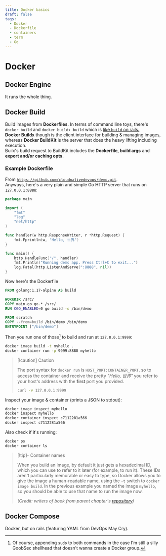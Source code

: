 ```yaml
---
title: Docker basics
draft: false
tags:
  - Docker
  - Dockerfile
  - containers
  - term
  - Go
---
```


# Docker

## Docker Engine

It runs the whole thing.

## Docker Build

Build images from **Dockerfiles**. In terms of command line toys, there's `docker build` and `docker buildx build` which is [like `build` on rails.](https://docs.docker.com/build/builders/#difference-between-docker-build-and-docker-buildx-build)\
**Docker Buildx** though is the client interface for building & managing images, whereas **Docker BuildKit** is the server that does the heavy lifting including execution.\
Builx's build request to BuildKit includes the **Dockerfile**, **build args** and **export and/or caching opts**.

### Example Dockerfile

From [`https://github.com/cloudnativedevops/demo.git`](https://github.com/cloudnativedevops/demo).\
Anyways, here's a very plain and simple Go HTTP server that runs on `127.0.0.1:8888`:

```go
package main

import (
	"fmt"
	"log"
	"net/http"
)

func handler(w http.ResponseWriter, r *http.Request) {
	fmt.Fprintln(w, "Hello, 世界")
}

func main() {
	http.HandleFunc("/", handler)
	fmt.Println("Running demo app. Press Ctrl+C to exit...")
	log.Fatal(http.ListenAndServe(":8888", nil))
}
```

Now here's the Dockerfile

```dockerfile
FROM golang:1.17-alpine AS build

WORKDIR /src/
COPY main.go go.* /src/
RUN CGO_ENABLED=0 go build -o /bin/demo

FROM scratch
COPY --from=build /bin/demo /bin/demo
ENTRYPOINT ["/bin/demo"]
```

Then you run one of those[^1] to build and run at `127.0.0.1:9999`:

```sh
docker image build -t myhello .
docker container run -p 9999:8888 myhello
```

> [!caution] Caution
>
> The port syntax for `docker run` is `HOST_PORT:CONTAINER_PORT`, so to access the container and receive the pretty *"Hello, 世界"* you refer to your host's address with the **first** port you provided.
> ```sh
> curl -v 127.0.0.1:9999
> ```

Inspect your image & container (prints a JSON to stdout):

```sh
docker image inspect myhello
docker inspect myhello
docker container inspect c7112281a566
docker inspect c7112281a566
```

Also check if it's running:

```sh
docker ps
docker container ls
```

> [!tip]- Container names
> 
> When you build an image, by default it just gets a hexadecimal ID, which you can use to refer to it later (for example, to run it). These IDs aren't particularly memorable or easy to type, so Docker allows you to give the image a human-readable name, using the `-t` switch to `docker image build`. In the previous example you named the image `myhello`, so you should be able to use that name to run the image now.
>
> *(Credit: writers of book from parent chapter's [repository](https://github.com/cloudnativedevops/demo))*

## Docker Compose

Docker, but on rails (featuring YAML from DevOps May Cry).

[^1]: Of course, appending `sudo` to both commands in the case I'm still a silly GoobSec shellhead that doesn't wanna create a Docker group.

